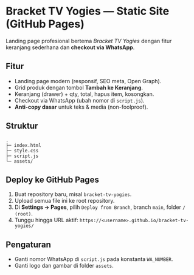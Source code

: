 # Bracket TV Yogies — Static Site (GitHub Pages)

Landing page profesional bertema *Bracket TV Yogies* dengan fitur keranjang sederhana dan **checkout via WhatsApp**.

## Fitur
- Landing page modern (responsif, SEO meta, Open Graph).
- Grid produk dengan tombol **Tambah ke Keranjang**.
- Keranjang (drawer) + qty, total, hapus item, kosongkan.
- Checkout via WhatsApp (ubah nomor di `script.js`).
- **Anti-copy dasar** untuk teks & media (non-foolproof).

## Struktur
```
.
├─ index.html
├─ style.css
├─ script.js
└─ assets/
```

## Deploy ke GitHub Pages
1. Buat repository baru, misal `bracket-tv-yogies`.
2. Upload semua file ini ke root repository.
3. Di **Settings → Pages**, pilih `Deploy from Branch`, branch `main`, folder `/ (root)`.
4. Tunggu hingga URL aktif: `https://<username>.github.io/bracket-tv-yogies/`

## Pengaturan
- Ganti nomor WhatsApp di `script.js` pada konstanta `WA_NUMBER`.
- Ganti logo dan gambar di folder `assets`.
